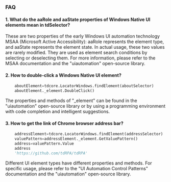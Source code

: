 ### FAQ

#### 1. What do the aaRole and aaState properties of Windows Native UI elements mean in tdSelector?
These are two properties of the early Windows UI automation technology MSAA (Microsoft Active Accessibility): aaRole represents the element type, and aaState represents the element state. In actual usage, these two values are rarely modified. They are used as element search conditions by selecting or deselecting them. For more information, please refer to the MSAA documentation and the "uiautomation" open-source library.

#### 2. How to double-click a Windows Native UI element?
```python
    aboutElement=tdcore.LocatorWindows.findElement(aboutSelector)
    aboutElement._element.DoubleClick()
```
The properties and methods of "_element" can be found in the "uiautomation" open-source library or by using a programming environment with code completion and intelligent suggestions. 

#### 3. How to get the link of Chrome browser address bar?
```python
    addressElement=tdcore.LocatorWindows.findElement(addressSelector)
    valuePattern=addressElement._element.GetValuePattern()
    address=valuePattern.Value
    address
    'https://github.com/tdRPA/tdRPA'
```
Different UI element types have different properties and methods. For specific usage, please refer to the "UI Automation Control Patterns" documentation and the "uiautomation" open-source library.